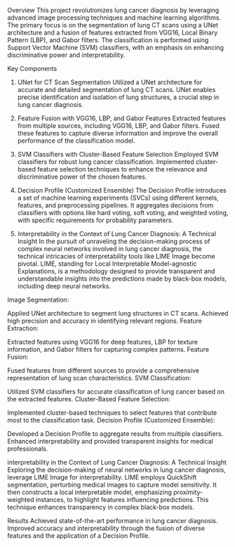 Overview
This project revolutionizes lung cancer diagnosis by leveraging advanced image processing techniques and machine learning algorithms. The primary focus is on the segmentation of lung CT scans using a UNet architecture and a fusion of features extracted from VGG16, Local Binary Pattern (LBP), and Gabor filters. The classification is performed using Support Vector Machine (SVM) classifiers, with an emphasis on enhancing discriminative power and interpretability.

Key Components
1. UNet for CT Scan Segmentation
Utilized a UNet architecture for accurate and detailed segmentation of lung CT scans.
UNet enables precise identification and isolation of lung structures, a crucial step in lung cancer diagnosis.

2. Feature Fusion with VGG16, LBP, and Gabor Features
Extracted features from multiple sources, including VGG16, LBP, and Gabor filters.
Fused these features to capture diverse information and improve the overall performance of the classification model.

3. SVM Classifiers with Cluster-Based Feature Selection
Employed SVM classifiers for robust lung cancer classification.
Implemented cluster-based feature selection techniques to enhance the relevance and discriminative power of the chosen features.

4. Decision Profile (Customized Ensemble)
The Decision Profile introduces a set of machine learning experiments (SVCs) using different kernels, features, and preprocessing pipelines. It aggregates decisions from classifiers with options like hard voting, soft voting, and weighted voting, with specific requirements for probability parameters.
5. Interpretability in the Context of Lung Cancer Diagnosis: A Technical Insight
In the pursuit of unraveling the decision-making process of complex neural networks involved in lung cancer diagnosis, the technical intricacies of interpretability tools like LIME Image become pivotal. LIME, standing for Local Interpretable Model-agnostic Explanations, is a methodology designed to provide transparent and understandable insights into the predictions made by black-box models, including deep neural networks.

Image Segmentation:

Applied UNet architecture to segment lung structures in CT scans.
Achieved high precision and accuracy in identifying relevant regions.
Feature Extraction:

Extracted features using VGG16 for deep features, LBP for texture information, and Gabor filters for capturing complex patterns.
Feature Fusion:

Fused features from different sources to provide a comprehensive representation of lung scan characteristics.
SVM Classification:

Utilized SVM classifiers for accurate classification of lung cancer based on the extracted features.
Cluster-Based Feature Selection:

Implemented cluster-based techniques to select features that contribute most to the classification task.
Decision Profile (Customized Ensemble):

Developed a Decision Profile to aggregate results from multiple classifiers.
Enhanced interpretability and provided transparent insights for medical professionals.

interpretability in the Context of Lung Cancer Diagnosis:
 A Technical Insight Exploring the decision-making of neural networks in lung cancer diagnosis, leverage LIME Image for interpretability. LIME employs QuickShift segmentation, perturbing medical images to capture model sensitivity. It then constructs a local interpretable model, emphasizing proximity-weighted instances, to highlight features influencing predictions. This technique enhances transparency in complex black-box models.

Results
Achieved state-of-the-art performance in lung cancer diagnosis.
Improved accuracy and interpretability through the fusion of diverse features and the application of a Decision Profile.